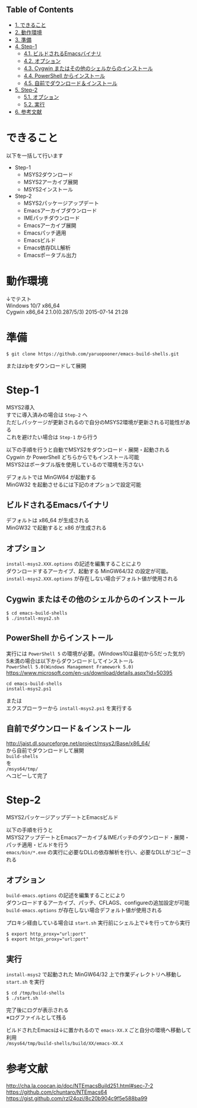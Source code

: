 <div id="table-of-contents">
<h2>Table of Contents</h2>
<div id="text-table-of-contents">
<ul>
<li><a href="#sec-1">1. できること</a></li>
<li><a href="#sec-2">2. 動作環境</a></li>
<li><a href="#sec-3">3. 準備</a></li>
<li><a href="#sec-4">4. Step-1</a>
<ul>
<li><a href="#sec-4-1">4.1. ビルドされるEmacsバイナリ</a></li>
<li><a href="#sec-4-2">4.2. オプション</a></li>
<li><a href="#sec-4-3">4.3. Cygwin またはその他のシェルからのインストール</a></li>
<li><a href="#sec-4-4">4.4. PowerShell からインストール</a></li>
<li><a href="#sec-4-5">4.5. 自前でダウンロード＆インストール</a></li>
</ul>
</li>
<li><a href="#sec-5">5. Step-2</a>
<ul>
<li><a href="#sec-5-1">5.1. オプション</a></li>
<li><a href="#sec-5-2">5.2. 実行</a></li>
</ul>
</li>
<li><a href="#sec-6">6. 参考文献</a></li>
</ul>
</div>
</div>



# できること<a id="sec-1" name="sec-1"></a>

以下を一括して行います  
-   Step-1  
    -   MSYS2ダウンロード
    -   MSYS2アーカイブ展開
    -   MSYS2インストール
-   Step-2  
    -   MSYS2パッケージアップデート
    -   Emacsアーカイブダウンロード
    -   IMEパッチダウンロード
    -   Emacsアーカイブ展開
    -   Emacsパッチ適用
    -   Emacsビルド
    -   Emacs依存DLL解析
    -   Emacsポータブル出力

# 動作環境<a id="sec-2" name="sec-2"></a>

↓でテスト  
Windows 10/7 x86\_64  
Cygwin x86\_64 2.1.0(0.287/5/3) 2015-07-14 21:28  

# 準備<a id="sec-3" name="sec-3"></a>

    $ git clone https://github.com/yaruopooner/emacs-build-shells.git

またはzipをダウンロードして展開  

# Step-1<a id="sec-4" name="sec-4"></a>

MSYS2導入  
すでに導入済みの場合は `Step-2` へ  
ただしパッケージが更新されるので自分のMSYS2環境が更新される可能性がある  
これを避けたい場合は `Step-1` から行う  

以下の手順を行うと自動でMSYS2をダウンロード・展開・起動される  
Cygwin か PowerShell どちらからでもインストール可能  
MSYS2はポータブル版を使用しているので環境を汚さない  

デフォルトでは MinGW64 が起動する  
MinGW32 を起動させるには下記のオプションで設定可能  

## ビルドされるEmacsバイナリ<a id="sec-4-1" name="sec-4-1"></a>

デフォルトは x86\_64 が生成される  
MinGW32 で起動すると x86 が生成される  

## オプション<a id="sec-4-2" name="sec-4-2"></a>

`install-msys2.XXX.options` の記述を編集することにより  
ダウンロードするアーカイブ、起動する MinGW64/32 の設定が可能。  
`install-msys2.XXX.options` が存在しない場合デフォルト値が使用される  

## Cygwin またはその他のシェルからのインストール<a id="sec-4-3" name="sec-4-3"></a>

    $ cd emacs-build-shells
    $ ./install-msys2.sh

## PowerShell からインストール<a id="sec-4-4" name="sec-4-4"></a>

実行には `PowerShell 5` の環境が必要。(Windows10は最初から5だった気が)  
5未満の場合は以下からダウンロードしてインストール  
`PowerShell 5.0(Windows Management Framework 5.0)`  
<https://www.microsoft.com/en-us/download/details.aspx?id=50395>  

    cd emacs-build-shells
    install-msys2.ps1

または  
エクスプローラーから `install-msys2.ps1` を実行する  

## 自前でダウンロード＆インストール<a id="sec-4-5" name="sec-4-5"></a>

<http://jaist.dl.sourceforge.net/project/msys2/Base/x86_64/>  
から自前でダウンロードして展開  
`build-shells`  
を  
`/msys64/tmp/`  
へコピーして完了  

# Step-2<a id="sec-5" name="sec-5"></a>

MSYS2パッケージアップデートとEmacsビルド  

以下の手順を行うと  
MSYS2アップデートとEmacsアーカイブ＆IMEパッチのダウンロード・展開・パッチ適用・ビルドを行う  
`emacs/bin/*.exe` の実行に必要なDLLの依存解析を行い、必要なDLLがコピーされる  

## オプション<a id="sec-5-1" name="sec-5-1"></a>

`build-emacs.options` の記述を編集することにより  
ダウンロードするアーカイブ、パッチ、CFLAGS、configureの追加設定が可能  
`build-emacs.options` が存在しない場合デフォルト値が使用される  

プロキシ経由している場合は `start.sh` 実行前にシェル上で↓を行ってから実行  

    $ export http_proxy="url:port"
    $ export https_proxy="url:port"

## 実行<a id="sec-5-2" name="sec-5-2"></a>

`install-msys2` で起動された MinGW64/32 上で作業ディレクトリへ移動し `start.sh` を実行  

    $ cd /tmp/build-shells
    $ ./start.sh

完了後にログが表示される  
※ログファイルとして残る  

ビルドされたEmacsは↓に置かれるので `emacs-XX.X` ごと自分の環境へ移動して利用  
`/msys64/tmp/build-shells/build/XX/emacs-XX.X`  

# 参考文献<a id="sec-6" name="sec-6"></a>

<http://cha.la.coocan.jp/doc/NTEmacsBuild251.html#sec-7-2>  
<https://github.com/chuntaro/NTEmacs64>  
<https://gist.github.com/rzl24ozi/8c20b904c9f5e588ba99>
